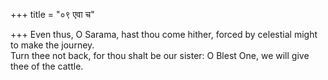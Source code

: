 +++
title = "०९ एवा च"

+++
Even thus, O Sarama, hast thou come hither, forced by celestial might to make the journey.  
     Turn thee not back, for thou shalt be our sister: O Blest One, we will give thee of the cattle.